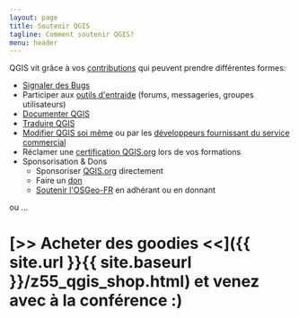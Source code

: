 ```yaml
---
layout: page
title: Soutenir QGIS
tagline: Comment soutenir QGIS?
menu: header
---
```


QGIS vit grâce à vos [contributions](https://qgis.org/fr/site/getinvolved/index.html) qui peuvent prendre différentes formes: 
- [Signaler des Bugs](https://qgis.org/fr/site/getinvolved/development/bugreporting.html#bugs-features-and-issues)
- Participer aux [outils d'entraide](https://qgis.org/fr/site/forusers/support.html) (forums, messageries, groupes utilisateurs)
- [Documenter QGIS](https://qgis.org/fr/site/getinvolved/document.html)
- [Traduire QGIS](https://qgis.org/fr/site/getinvolved/translate.html)
- [Modifier QGIS soi même](https://docs.qgis.org/3.10/en/docs/developers_guide/index.html) ou par les [développeurs fournissant du service commercial](https://qgis.org/fr/site/forusers/commercial_support.html?highlight=commercial)
- Réclamer une [certification QGIS.org](https://qgis.org/fr/site/getinvolved/certification.html?highlight=certification) lors de vos formations
- Sponsorisation & Dons
  - Sponsoriser [QGIS.org](https://qgis.org/fr/site/getinvolved/governance/sustaining_members/index.html) directement
  - Faire un [don](https://qgis.org/fr/site/getinvolved/donations.html)
  - [Soutenir l'OSGeo-FR](http://www.osgeo.asso.fr) en adhérant ou en donnant

ou ...

# **[>> Acheter des goodies <<]({{ site.url }}{{ site.baseurl }}/z55_qgis_shop.html)** et venez avec à la conférence  :)
